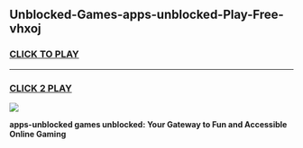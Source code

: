 
## Unblocked-Games-apps-unblocked-Play-Free-vhxoj
<h3>
<a href="https://premium76.site?title=apps-unblocked&ref=23A">CLICK TO PLAY</a></h3>
<hr>

<h3>
<a href="https://premium76.site?title=apps-unblocked&ref=23A">CLICK 2 PLAY</a>
  
</h3>

<a href="https://premium76.site?title=apps-unblocked&ref=23A"><img src="https://clearcache.store/games.png"></a>


**apps-unblocked games unblocked: Your Gateway to Fun and Accessible Online Gaming**
